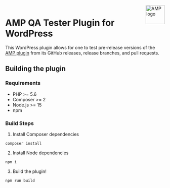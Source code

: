 <a href="https://amp.dev/">
    <img src="https://ps.w.org/amp/assets/icon-256x256.png" alt="AMP logo" title="AMP" align="right" height="60" />
</a>

# AMP QA Tester Plugin for WordPress

This WordPress plugin allows for one to test pre-release versions of the [AMP plugin](https://github.com/ampproject/amp-wp)
from its GitHub releases, release branches, and pull requests.

## Building the plugin

### Requirements

- PHP >= 5.6
- Composer >= 2
- Node.js >= 15
- npm

### Build Steps

1. Install Composer dependencies
```shell
composer install
```

2. Install Node dependencies
```shell
npm i
```

3. Build the plugin!
```shell
npm run build
```
[]()
